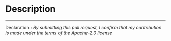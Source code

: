 # Description

---

Declaration : _By submitting this pull request, I confirm that my contribution is made under the terms of the Apache-2.0 license_
